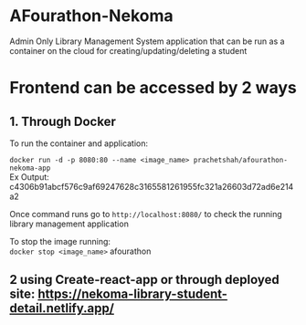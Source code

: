 # AFourathon-Nekoma
Admin Only Library Management System application that can be run as a container on the cloud for creating/updating/deleting a student

# Frontend can be accessed by 2 ways
## 1. Through Docker

To run the container and application:

`docker run -d -p 8080:80 --name <image_name> prachetshah/afourathon-nekoma-app`
<br/>Ex Output: <br>
c4306b91abcf576c9af69247628c3165581261955fc321a26603d72ad6e214a2

Once command runs go to `http://localhost:8080/` to check the running library management application

To stop the image running: <br>
`docker stop <image_name>`
afourathon

## 2 using Create-react-app or through deployed site: https://nekoma-library-student-detail.netlify.app/
